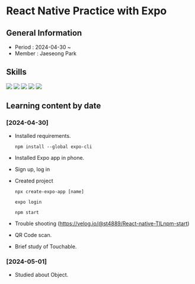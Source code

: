 # React Native Practice with Expo

## General Information
- Period : 2024-04-30 ~ 
- Member : Jaeseong Park

## Skills
<img src="https://img.shields.io/badge/Visual Studio Code-007ACC?style=for-the-badge&logo=visualstudiocode&logoColor=white">
<img src="https://img.shields.io/badge/HTML5-E34F26?style=for-the-badge&logo=html5&logoColor=white">
<img src="https://img.shields.io/badge/Javascript-F7DF1E?style=for-the-badge&logo=javascript&logoColor=white">
<img src="https://img.shields.io/badge/React-61DAFB?style=for-the-badge&logo=React&logoColor=black">
<img src="https://img.shields.io/badge/expo-000020?style=for-the-badge&logo=expo&logoColor=white">

## Learning content by date

### [2024-04-30]
- Installed requirements.

    ```
    npm install --global expo-cli
    ```
- Installed Expo app in phone.
- Sign up, log in
- Created project

    ```
    npx create-expo-app [name]

    expo login

    npm start
    ```
- Trouble shooting (https://velog.io/@st4889/React-native-TILnpm-start)
- QR Code scan.
- Brief study of Touchable.

### [2024-05-01]
- Studied about Object.
